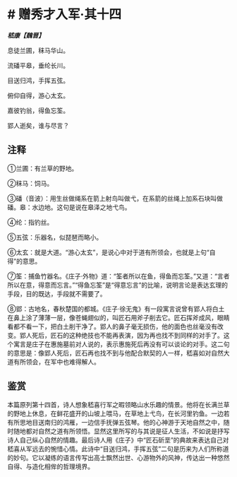 # # 赠秀才入军·其十四

***嵇康【魏晋】***

息徒兰圃，秣马华山。

流磻平皋，垂纶长川。

目送归鸿，手挥五弦。

俯仰自得，游心太玄。

嘉彼钓翁，得鱼忘筌。

郢人逝矣，谁与尽言？

## 注释

①兰圃：有兰草的野地。

②秣马：饲马。

③磻（音波）：用生丝做绳系在箭上射鸟叫做弋，在系箭的丝绳上加系石块叫做磻。皋：水边地。这句是说在皋泽之地弋鸟。

④纶：指钓丝。

⑤五弦：乐器名，似琵琶而略小。

⑥太玄：就是大道。“游心太玄”，是说心中对于道有所领会，也就是上句“自得”的意思。

⑦筌：捕鱼竹器名。《庄子·外物》道：“筌者所以在鱼，得鱼而忘筌。”又道：“言者所以在意，得意而忘言。”“得鱼忘筌”是“得意忘言”的比喻，说明言论是表达玄理的手段，目的既达，手段就不需要了。

⑧郢：古地名，春秋楚国的都城。《庄子·徐无鬼》有一段寓言说曾有郢人将白土在鼻上涂了薄薄一层，像苍蝇翅似的，叫匠石用斧子削去它。匠石挥斧成风，眼睛看都不看一下，把白土削干净了。郢人的鼻子毫无损伤，他的面色也丝毫没有改变。郢人死后，匠石的这种绝技也不能再表演，因为再也找不到同样的对手了。这个寓言是庄子在惠施墓前对人说的，表示惠施死后再没有可以谈论的对手。这二句的意思是：像郢人死后，匠石再也找不到与他配合默契的人一样，嵇喜如对自然大道有所领会，在军中也难得解人。

## 鉴赏

本篇原列第十四首，诗人想象嵇喜行军之暇领略山水乐趣的情景。他将在长满兰草的野地上休息，在鲜花盛开的山坡上喂马，在草地上弋鸟，在长河里钓鱼。一边若有所思地目送南归的鸿雁，一边信手抚弹五弦琴。他的心神游于天地自然之中，随时随地都对自然之道有所领悟。显然这里所写的与其说是征人生活，不如说是抒写诗人自己纵心自然的情趣。最后诗人用《庄子》中“匠石斫垩”的典故来表达自己对嵇喜从军远去的惋惜心情。此诗中“目送归鸿，手挥五弦”二句是历来为人们所称道的妙句。它以凝练的语言传写出高士飘然出世、心游物外的风神，传达出一种悠然自得、与造化相侔的哲理境界。
